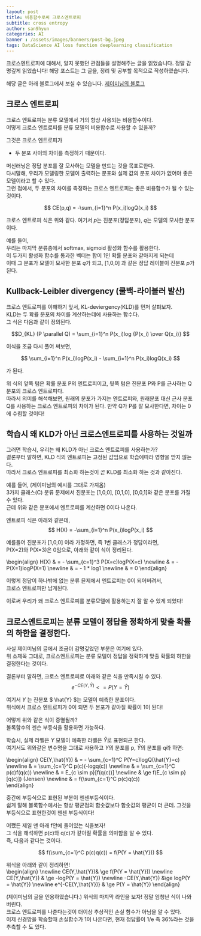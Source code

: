 ```yaml
---
layout: post
title: 비용함수로써 크로스엔트로피
subtitle: cross entropy
author: san9hyun
categories: AI
banner : /assets/images/banners/post-bg.jpeg
tags: DataScience AI loss function deeplearning classification
---
```


크로스엔트로피에 대해서, 알지 못했던 관점들을 설명해주는 글을 읽었습니다.
정말 감명깊게 읽었습니다! 
해당 포스트는 그 글을, 정리 및 공부할 목적으로 작성하였습니다.

해당 글은 아래 블로그에서 보실 수 있습니다.
[제이미님의 블로그](https://theeluwin.postype.com/post/6080524) 


## 크로스 엔트로피

크로스 엔트로피는 분류 모델에서 거의 항상 사용되는 비용함수이다.<br>
어떻게 크로스 엔트로피를 분류 모델의 비용함수로 사용할 수 있을까?<br>

그것은 크로스 엔트로피가
- 두 분포 사이의 차이를 측정하기 때문이다.

머신러닝은 정답 분포를 잘 모사하는 모델을 만드는 것을 목표로한다.<br> 
다시말해, 우리가 모델링한 모델이 출력하는 분포와 실제 값의 분포 차이가 없어야 좋은 모델이라고 할 수 있다. <br> 
그런 점에서, 두 분포의 차이를 측정하는 크로스 엔트로피는 좋은 비용함수가 될 수 있는 것이다.<br> 


$$ CE(p,q) = -\sum_{i=1}^n P(x_i)logQ(x_i) $$

크로스 엔트로피 식은 위와 같다. 여기서 $p$는 진분포(정답분포), $q$는 모델의 모사한 분포이다. <br> 

예를 들어,<br>
우리는 마지막 분류층에서 softmax, sigmoid 활성화 함수를 활용한다. <br>
이 두가지 활성화 함수를 통과한 벡터는 합이 1인 확률 분포와 같아지게 되는데<br>
이때 그 분포가 모델이 모사한 분포 $q$가 되고, [1,0,0] 과 같은 정답 레이블이 진분포 $p$가 된다.<br>


## Kullback-Leibler divergency (쿨백-라이블러 발산)

크로스 엔트로피를 이해하기 앞서, KL-deviergency(KLD)를 먼저 살펴보자.<br>
KLD는 두 확률 분포의 차이를 계산하는데에 사용하는 함수다. <br>
그 식은 다음과 같이 정의된다.<br>

$$D_{KL} (P \parallel Q) = \sum_{i=1}^n P(x_i)log {P(x_i) \over Q(x_i)} $$

이식을 조금 다시 풀어 써보면,<br>

$$  \sum_{i=1}^n P(x_i)logP(x_i)  - \sum_{i=1}^n P(x_i)logQ(x_i) $$

가 된다. <br>

위 식의 앞쪽 텀은 확률 분포 P의 엔트로피이고, 뒷쪽 텀은 진분포 P와 P를 근사하는 Q분포의 크로스 엔트로피다.<br>
따라서 의미를 해석해보면, 원래의 분포가 가지는 엔트로피와, 원래분포 대신 근사 분포 Q를 사용하는 크로스 엔트로피의 차이가 된다.
만약 Q가 P를 잘 모사한다면, 차이는 0에 수렴할 것이다!

## 학습시 왜 KLD가 아닌 크로스엔트로피를 사용하는 것일까

그러면 학습시, 우리는 왜 KLD가 아닌 크로스 엔트로피를 사용하는가?<br>
결론부터 말하면, KLD 식의 엔트로피는 고정된 값임으로 학습에따라 영향을 받지 않는다.<br>
따라서 크로스 엔트로피를 최소화 하는것이 곧 KLD를 최소화 하는 것과 같아진다.<br>

예를 들어, (제이미님의 예시를 그대로 가져옴) <br>
3가지 클래스(C) 분류 문제에서 진분포는 [1,0,0], [0,1,0], [0,0,1]와 같은 분포를 가질 수 있다.<br>
근데 위와 같은 분포에서 엔트로피를 계산하면 0이다 나온다.<br>

엔트로피 식은 아래와 같은데,<br>
$$ H(X) = -\sum_{i=1}^n P(x_i)logP(x_i) $$ 

예를들어 진분포가 [1,0,0] 이라 가정하면, 즉 1번 클래스가 정답이라면,<br>
P(X=2)와 P(X=3)은 0임으로, 아래와 같이 식이 정리된다.

\begin{align} 
H(X) & = - \sum_{c=1}^3 P(X=c)logP(X=c)
\newline & = - P(X=1)logP(X=1)
\newline & = - 1 * log1
\newline & = 0 
\end{align}


이렇게 정답이 하나밖에 없는 분류 뮨제에서 엔트로피는 0이 되어버려서, <br>
크로스 엔트로피만 남게된다.

이로써 우리가 왜 크로스 엔트로피를 분류모델에 활용하는지 잘 알 수 있게 되었다!

## 크로스엔트로피는 분류 모델이 정답을 정확하게 맞출 확률의 하한을 결정한다.

사실 제이미님의 글에서 조금더 감명깊었던 부분은 여기에 있다.<br>
위 소제목 그대로, 크로스엔트로피는 분류 모델이 정답을 정확하게 맞출 확률의 하한을 결정한다는 것이다.<br>

결론부터 말하면, 크로스 엔트로피로 아래와 같은 식을 만족시킬 수 있다.<br>
$$ e^{-CE(Y,\hat{Y})} <= P(Y = \hat{Y}) $$

여기서 $Y$ 는 진분포  $ \hat{Y} $는 모델이 예측한 분포이다.<br>
위식에서 크로스 엔트로피가 0이 되면 두 본포가 같아질 확률이 1이 된다!

어떻게 위와 같은 식이 증멸될까?<br>
볼록함수의 젠슨 부등식을 활용하면 가능하다.

학습시, 실제 라벨은 $Y$ 모델이 예측한 라벨은 $\hat{Y}$로 표현되곤 한다.<br>
여기서도 위와같은 변수명을 그대로 사용하고 $Y$의 분포를 p, $\hat{Y}$의 분포를 q라 하면:<br> 

\begin{align}
CE(Y,\hat{Y}) & = - \sum_{c=1}^C P(Y=c)logQ(\hat{Y}=c)
\newline & = \sum_{c=1}^C p(c)(-logq(c))
\newline & =  \sum_{c=1}^C p(c)f(q(c))
\newline & =  E_{c \sim p}[f(q(c))]
\newline & \ge  f(E_{c \sim p}[q(c)])   (Jensen)
\newline & =  f(\sum_{c=1}^C p(c)q(c))   
\end{align}

중간에 부등식으로 표현된 부분이 젠센부등식이다.<br>
쉽게 말해 볼록함수에서는 항상 평균점의 함숫값보다 함숫값의 평균이 더 큰데. 그것을 부등식으로 표현한것이 젠센 부등식이다!

어쨌든 제일 맨 아래 f안에 들어있는 식을보자!<br>
그 식을 해석하면 p(c)와 q(c)가 같아질 확률을 의미함을 알 수 있다.<br>
즉, 다음과 같다는 것이다.<br>

$$ f(\sum_{c=1}^C p(c)q(c)) = f(P(Y = \hat{Y})) $$ 

위식을 아래와 같이 정리하면! <br>
\begin{align}
\newline CE(Y,\hat{Y})& \ge f(P(Y = \hat{Y}))
\newline CE(Y,\hat{Y}) & \ge -logP(Y = \hat{Y})
\newline -CE(Y,\hat{Y}) &\ge logP(Y = \hat{Y})
\newline  e^{-CE(Y,\hat{Y})} & \ge P(Y = \hat{Y}) 
\end{align}

(제이미님의 글을 인용하였습니다.)
위식의 마지막 라인을 보자! 정말 엄청난 식이 나와버린다.<br>
크로스 엔트로피를 나춘다는것이 더이상 추상적인 손실 함수가 아님을 알 수 있다.<br>
이제 신경망을 학습할때 손실함수가 1이 나온다면, 현재 정답률이 1/e 즉 36%라는 것을 추측할 수 도 있다. 

